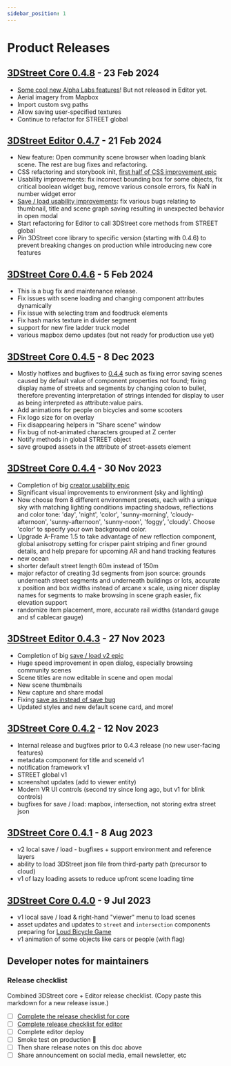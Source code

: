 ```yaml
---
sidebar_position: 1
---
```


# Product Releases

## [3DStreet Core 0.4.8](https://github.com/3DStreet/3dstreet/releases/tag/0.4.8) - 23 Feb 2024
* [Some cool new Alpha Labs features](https://www.3dstreet.org/docs/development/alpha-labs)! But not released in Editor yet.
* Aerial imagery from Mapbox
* Import custom svg paths
* Allow saving user-specified textures
* Continue to refactor for STREET global

## [3DStreet Editor 0.4.7](https://github.com/3DStreet/3dstreet-editor/releases/tag/0.4.7) - 21 Feb 2024
* New feature: Open community scene browser when loading blank scene. The rest are bug fixes and refactoring.
* CSS refactoring and storybook init, [first half of CSS improvement epic](https://github.com/3DStreet/3dstreet-editor/issues/314)
* Usability improvements: fix incorrect bounding box for some objects, fix critical boolean widget bug, remove various console errors, fix NaN in number widget error
* [Save / load usability improvements](https://github.com/3DStreet/3dstreet-editor/issues/364): fix various bugs relating to thumbnail, title and scene graph saving resulting in unexpected behavior in open modal
* Start refactoring for Editor to call 3DStreet core methods from STREET global
* Pin 3DStreet core library to specific version (starting with 0.4.6) to prevent breaking changes on production while introducing new core features

## [3DStreet Core 0.4.6](https://github.com/3DStreet/3dstreet/releases/tag/0.4.6) - 5 Feb 2024
* This is a bug fix and maintenance release.
* Fix issues with scene loading and changing component attributes dynamically
* Fix issue with selecting tram and foodtruck elements
* Fix hash marks texture in divider segment
* support for new fire ladder truck model
* various mapbox demo updates (but not ready for production use yet)

## [3DStreet Core 0.4.5](https://github.com/3DStreet/3dstreet/releases/tag/0.4.5) - 8 Dec 2023
* Mostly hotfixes and bugfixes to [0.4.4](#3dstreet-core-044) such as fixing error saving scenes caused by default value of component properties not found; fixing display name of streets and segments by changing colon to bullet, therefore preventing interpretation of strings intended for display to user as being interpreted as attribute:value pairs. 
* Add animations for people on bicycles and some scooters
* Fix logo size for on overlay
* Fix disappearing helpers in "Share scene" window
* Fix bug of not-animated characters grouped at Z center
* Notify methods in global STREET object
* save grouped assets in the attribute of street-assets element

## [3DStreet Core 0.4.4](https://github.com/3DStreet/3dstreet/releases/tag/0.4.4) - 30 Nov 2023
* Completion of big [creator usability epic](https://github.com/3DStreet/3dstreet/issues/358)
* Significant visual improvements to environment (sky and lighting)
* Now choose from 8 different environment presets, each with a unique sky with matching lighting conditions impacting shadows, reflections and color tone: 'day', 'night', 'color', 'sunny-morning', 'cloudy-afternoon', 'sunny-afternoon', 'sunny-noon', 'foggy', 'cloudy'. Choose 'color' to specify your own background color.
* Upgrade A-Frame 1.5 to take advantage of new reflection component, global anisotropy setting for crisper paint striping and finer ground details, and help prepare for upcoming AR and hand tracking features
* new ocean
* shorter default street length 60m instead of 150m
* major refactor of creating 3d segments from json source: grounds underneath street segments and underneath buildings or lots, accurate x position and box widths instead of arcane x scale, using nicer display names for segments to make browsing in scene graph easier, fix elevation support
* randomize item placement, more, accurate rail widths (standard gauge and sf cablecar gauge)

## [3DStreet Editor 0.4.3](https://github.com/3DStreet/3dstreet-editor/releases/tag/0.4.3) - 27 Nov 2023
* Completion of big [save / load v2 epic](https://github.com/3DStreet/3dstreet-editor/issues/259)
* Huge speed improvement in open dialog, especially browsing community scenes
* Scene titles are now editable in scene and open modal
* New scene thumbnails
* New capture and share modal
* Fixing [save as instead of save bug](https://github.com/3DStreet/3dstreet-editor/issues/307)
* Updated styles and new default scene card, and more!

## [3DStreet Core 0.4.2](https://github.com/3DStreet/3dstreet/releases/tag/0.4.2) - 12 Nov 2023
* Internal release and bugfixes prior to 0.4.3 release (no new user-facing features)
* metadata component for title and sceneId v1
* notification framework v1
* STREET global v1
* screenshot updates (add to viewer entity)
* Modern VR UI controls (second try since long ago, but v1 for blink controls)
* bugfixes for save / load: mapbox, intersection, not storing extra street json

## [3DStreet Core 0.4.1](https://github.com/3DStreet/3dstreet/releases/tag/0.4.1) - 8 Aug 2023
* v2 local save / load - bugfixes + support environment and reference layers
* ability to load 3DStreet json file from third-party path (precursor to cloud)
* v1 of lazy loading assets to reduce upfront scene loading time

## [3DStreet Core 0.4.0](https://github.com/3DStreet/3dstreet/releases/tag/0.4.0) - 9 Jul 2023
* v1 local save / load & right-hand "viewer" menu to load scenes
* asset updates and updates to `street` and `intersection` components preparing for [Loud Bicycle Game](https://loudbicycle.com/game)
* v1 animation of some objects like cars or people (with flag)

## Developer notes for maintainers
### Release checklist
Combined 3DStreet core + Editor release checklist. (Copy paste this markdown for a new release issue.)

 - [ ] [Complete the release checklist for core](https://github.com/3DStreet/3dstreet/blob/main/CONTRIBUTING.md#release-checklist-for-this-repo)
 - [ ] [Complete release checklist for editor](https://github.com/3DStreet/3dstreet-editor/blob/master/README.md#deployment-instructions)
 - [ ] Complete editor deploy
 - [ ] Smoke test on production 😬
 - [ ] Then share release notes on this doc above
 - [ ] Share announcement on social media, email newsletter, etc
